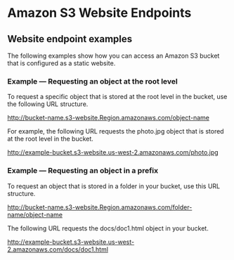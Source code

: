 # Amazon S3 Website Endpoints


## Website endpoint examples
The following examples show how you can access an Amazon S3 bucket that is configured as a static website.

### Example — Requesting an object at the root level

To request a specific object that is stored at the root level in the bucket, use the following URL structure.

http://bucket-name.s3-website.Region.amazonaws.com/object-name

For example, the following URL requests the photo.jpg object that is stored at the root level in the bucket.

http://example-bucket.s3-website.us-west-2.amazonaws.com/photo.jpg


### Example — Requesting an object in a prefix

To request an object that is stored in a folder in your bucket, use this URL structure.

http://bucket-name.s3-website.Region.amazonaws.com/folder-name/object-name

The following URL requests the docs/doc1.html object in your bucket.

http://example-bucket.s3-website.us-west-2.amazonaws.com/docs/doc1.html
